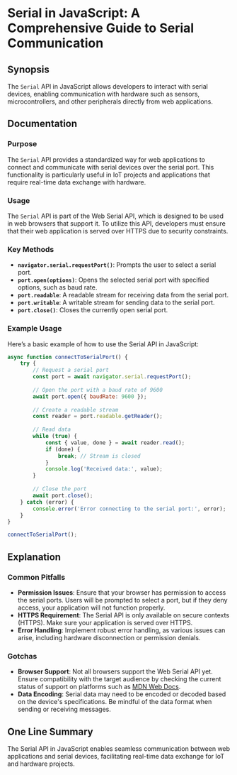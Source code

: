 <!--
Meta Description: # Serial in JavaScript: A Comprehensive Guide to Serial Communication ## Synopsis The `Serial` API in JavaScript allows developers to interact with se...
Meta Keywords: serial, port, api, web, data
-->

# Serial in JavaScript: A Comprehensive Guide to Serial Communication

## Synopsis
The `Serial` API in JavaScript allows developers to interact with serial devices, enabling communication with hardware such as sensors, microcontrollers, and other peripherals directly from web applications.

## Documentation

### Purpose
The `Serial` API provides a standardized way for web applications to connect and communicate with serial devices over the serial port. This functionality is particularly useful in IoT projects and applications that require real-time data exchange with hardware.

### Usage
The `Serial` API is part of the Web Serial API, which is designed to be used in web browsers that support it. To utilize this API, developers must ensure that their web application is served over HTTPS due to security constraints.

### Key Methods

- **`navigator.serial.requestPort()`**: Prompts the user to select a serial port.
- **`port.open(options)`**: Opens the selected serial port with specified options, such as baud rate.
- **`port.readable`**: A readable stream for receiving data from the serial port.
- **`port.writable`**: A writable stream for sending data to the serial port.
- **`port.close()`**: Closes the currently open serial port.

### Example Usage
Here’s a basic example of how to use the Serial API in JavaScript:

```javascript
async function connectToSerialPort() {
    try {
        // Request a serial port
        const port = await navigator.serial.requestPort();
        
        // Open the port with a baud rate of 9600
        await port.open({ baudRate: 9600 });
        
        // Create a readable stream
        const reader = port.readable.getReader();
        
        // Read data
        while (true) {
            const { value, done } = await reader.read();
            if (done) {
                break; // Stream is closed
            }
            console.log('Received data:', value);
        }
        
        // Close the port
        await port.close();
    } catch (error) {
        console.error('Error connecting to the serial port:', error);
    }
}

connectToSerialPort();
```

## Explanation
### Common Pitfalls
- **Permission Issues**: Ensure that your browser has permission to access the serial ports. Users will be prompted to select a port, but if they deny access, your application will not function properly.
- **HTTPS Requirement**: The Serial API is only available on secure contexts (HTTPS). Make sure your application is served over HTTPS.
- **Error Handling**: Implement robust error handling, as various issues can arise, including hardware disconnection or permission denials.

### Gotchas
- **Browser Support**: Not all browsers support the Web Serial API yet. Ensure compatibility with the target audience by checking the current status of support on platforms such as [MDN Web Docs](https://developer.mozilla.org/en-US/docs/Web/API/Web_Serial_API).
- **Data Encoding**: Serial data may need to be encoded or decoded based on the device's specifications. Be mindful of the data format when sending or receiving messages.

## One Line Summary
The Serial API in JavaScript enables seamless communication between web applications and serial devices, facilitating real-time data exchange for IoT and hardware projects.